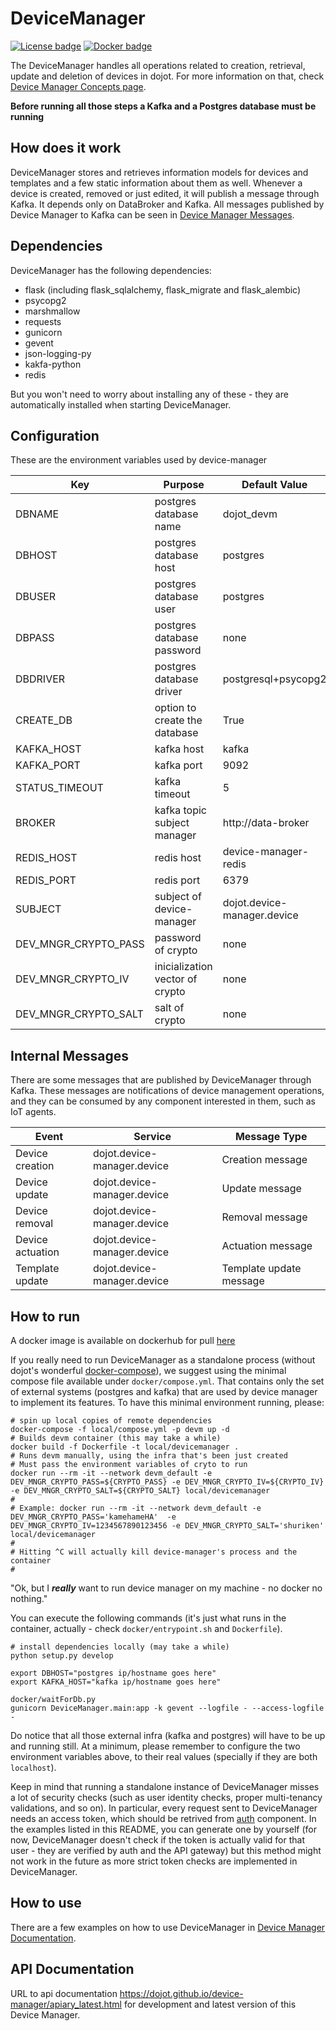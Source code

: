 # DeviceManager

[![License badge](https://img.shields.io/badge/license-GPL-blue.svg)](https://opensource.org/licenses/GPL-3.0)
[![Docker badge](https://img.shields.io/docker/pulls/dojot/iotagent-json.svg)](https://hub.docker.com/r/dojot/device-manager/)

The DeviceManager handles all operations related to creation, retrieval, update and deletion of devices in dojot. For more information
on that, check [Device Manager Concepts page](./docs/concepts.rst).

**Before running all those steps a Kafka and a Postgres database must be running**

## How does it work

DeviceManager stores and retrieves information models for devices and templates and a few static information about them as well. Whenever a device is created, removed or just edited, it will publish a message through Kafka. It depends only on DataBroker and Kafka.
All messages published by Device Manager to Kafka can be seen in [Device Manager Messages](https://dojotdocs.readthedocs.io/projects/DeviceManager/en/latest/kafka-messages.html).

## Dependencies

DeviceManager has the following dependencies:

- flask (including flask_sqlalchemy, flask_migrate and flask_alembic)
- psycopg2
- marshmallow
- requests
- gunicorn
- gevent
- json-logging-py
- kakfa-python
- redis

But you won't need to worry about installing any of these - they are automatically installed when starting DeviceManager.

## Configuration

These are the environment variables used by device-manager

Key                     | Purpose                                             | Default Value
----------------------- | --------------------------------------------------- | --------------
DBNAME                  | postgres database name                              | dojot_devm
DBHOST                  | postgres database host                              | postgres
DBUSER                  | postgres database user                              | postgres
DBPASS                  | postgres database password                          | none
DBDRIVER                | postgres database driver                            | postgresql+psycopg2
CREATE_DB               | option to create the database                       | True
KAFKA_HOST              | kafka host                                          | kafka
KAFKA_PORT              | kafka port                                          | 9092
STATUS_TIMEOUT          | kafka timeout                                       | 5
BROKER                  | kafka topic subject manager                         | http://data-broker
REDIS_HOST              | redis host                                          | device-manager-redis
REDIS_PORT              | redis port                                          | 6379
SUBJECT                 | subject of device-manager                           | dojot.device-manager.device
DEV_MNGR_CRYPTO_PASS    | password of crypto                                  | none
DEV_MNGR_CRYPTO_IV      | inicialization vector of crypto                     | none
DEV_MNGR_CRYPTO_SALT    | salt of crypto                                      | none

## Internal Messages

There are some messages that are published by DeviceManager through Kafka. These messages are notifications of device management operations, and they can be consumed by any component interested in them, such as IoT agents.

Event                   | Service                                             | Message Type
----------------------- | --------------------------------------------------- | --------------
Device creation         | dojot.device-manager.device                         | Creation message
Device update           | dojot.device-manager.device                         | Update message
Device removal          | dojot.device-manager.device                         | Removal message
Device actuation        | dojot.device-manager.device                         | Actuation message
Template update         | dojot.device-manager.device                         | Template update message

## How to run

A docker image is available on dockerhub for pull [here](https://hub.docker.com/r/dojot/device-manager)

If you really need to run DeviceManager as a standalone process (without dojot's wonderful [docker-compose](https://github.com/dojot/docker-compose)), we suggest using the minimal compose
file available under `docker/compose.yml`. That contains only the set of external systems (postgres
and kafka) that are used by device manager to implement its features. To have this minimal environment
running, please:

```shell
# spin up local copies of remote dependencies
docker-compose -f local/compose.yml -p devm up -d
# Builds devm container (this may take a while)
docker build -f Dockerfile -t local/devicemanager .
# Runs devm manually, using the infra that's been just created
# Must pass the environment variables of cryto to run
docker run --rm -it --network devm_default -e DEV_MNGR_CRYPTO_PASS=${CRYPTO_PASS} -e DEV_MNGR_CRYPTO_IV=${CRYPTO_IV} -e DEV_MNGR_CRYPTO_SALT=${CRYPTO_SALT} local/devicemanager
# 
# Example: docker run --rm -it --network devm_default -e DEV_MNGR_CRYPTO_PASS='kamehameHA'  -e DEV_MNGR_CRYPTO_IV=1234567890123456 -e DEV_MNGR_CRYPTO_SALT='shuriken' local/devicemanager
#
# Hitting ^C will actually kill device-manager's process and the container
#
```

"Ok, but I ***really*** want to run device manager on my machine - no docker no nothing."

 You can execute the following commands (it's just what runs in the container, actually - check
 `docker/entrypoint.sh` and `Dockerfile`).

```shell
# install dependencies locally (may take a while)
python setup.py develop

export DBHOST="postgres ip/hostname goes here"
export KAFKA_HOST="kafka ip/hostname goes here"

docker/waitForDb.py
gunicorn DeviceManager.main:app -k gevent --logfile - --access-logfile -
```

Do notice that all those external infra (kafka and postgres) will have to be up and running still.
At a minimum, please remember to configure the two environment variables above, to their real values
(specially if they are both `localhost`).

Keep in mind that running a standalone instance of DeviceManager misses a lot of security checks
(such as user identity checks, proper multi-tenancy validations, and so on). In particular,
every request sent to DeviceManager needs an access token, which should be retrived from
[auth](https://github.com/dojot/auth) component. In the examples listed in this README, you
can generate one by yourself (for now, DeviceManager doesn't check if the token is actually
valid for that user - they are verified by auth and the API gateway) but this method might not
work in the future as more strict token checks are implemented in DeviceManager.

## How to use

There are a few examples on how to use DeviceManager in [Device Manager Documentation](https://dojotdocs.readthedocs.io/projects/DeviceManager/en/latest/using-device-manager.html).

## API Documentation

URL to api documentation https://dojot.github.io/device-manager/apiary_latest.html for development and latest version of this Device Manager.